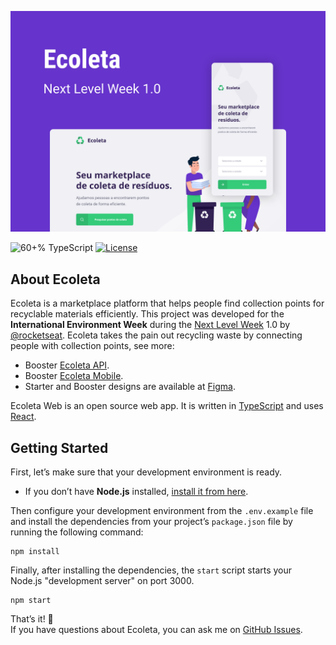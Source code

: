 <!-- Cover -->
[![Cover](./.github/assets/capa.svg)](https://nextlevelweek.com)

<!-- Badges -->
![60+% TypeScript](https://img.shields.io/github/languages/top/guiribmedeiros/ecoleta-web?style=for-the-badge)
[![License](https://img.shields.io/github/license/guiribmedeiros/ecoleta-web?style=for-the-badge)](./LICENSE.md)

## About Ecoleta

Ecoleta is a marketplace platform that helps people find collection points for recyclable materials efficiently. This project was developed for the **International Environment Week** during the [Next Level Week](https://nextlevelweek.com) 1.0 by [@rocketseat](https://github.com/rocketseat). Ecoleta takes the pain out recycling waste by connecting people with collection points, see more:

- Booster [Ecoleta API](https://github.com/guiribmedeiros/ecoleta-api).
- Booster [Ecoleta Mobile](https://github.com/guiribmedeiros/ecoleta-mobile).
- Starter and Booster designs are available at [Figma](https://www.figma.com/file/RdlEdkUng704Q0OyIHjSGi/Ecoleta).

Ecoleta Web is an open source web app. It is written in [TypeScript](http://www.typescriptlang.org) and
uses [React](https://facebook.github.io/react/).

## Getting Started

First, let’s make sure that your development environment is ready.

- If you don’t have **Node.js** installed, [install it from here](https://nodejs.org/).

Then configure your development environment from the `.env.example` file and install the dependencies from your project’s `package.json` file by running the following command:

```
npm install
```

Finally, after installing the dependencies, the `start` script starts your Node.js "development server" on port 3000.

```
npm start
```

That’s it! :rocket:  
If you have questions about Ecoleta, you can ask me on [GitHub Issues](https://github.com/guiribmedeiros/ecoleta-web/issues).
